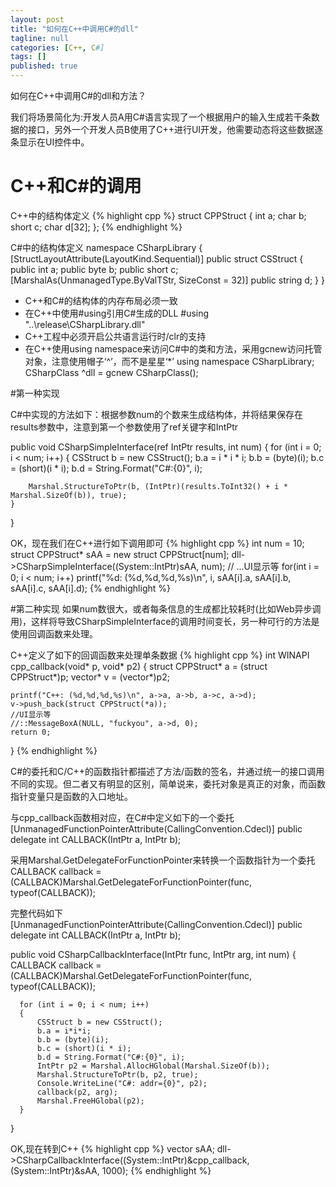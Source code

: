 ```yaml
---
layout: post
title: "如何在C++中调用C#的dll"
tagline: null
categories: [C++, C#]
tags: []
published: true
---
```


如何在C++中调用C#的dll和方法？

我们将场景简化为:开发人员A用C#语言实现了一个根据用户的输入生成若干条数据的接口，另外一个开发人员B使用了C++进行UI开发，他需要动态将这些数据逐条显示在UI控件中。

# C++和C#的调用

C++中的结构体定义
{% highlight cpp %} 
struct CPPStruct
{
	int a;
	char b;
	short c;
	char d[32];
};
{% endhighlight %}

C#中的结构体定义
namespace CSharpLibrary
{
    [StructLayoutAttribute(LayoutKind.Sequential)]
    public struct CSStruct
    {
        public int a;
        public byte b;
        public short c;
        [MarshalAs(UnmanagedType.ByValTStr, SizeConst = 32)]
        public string d; 
    }
}

* C++和C#的结构体的内存布局必须一致
* 在C++中使用#using引用C#生成的DLL
  #using "..\release\CSharpLibrary.dll" 
* C++工程中必须开启公共语言运行时/clr的支持
* 在C++使用using namespace来访问C#中的类和方法，采用gcnew访问托管对象，注意使用帽子‘^’，而不是星星‘*’
  using namespace CSharpLibrary; 
  CSharpClass ^dll = gcnew CSharpClass(); 

#第一种实现

C#中实现的方法如下：根据参数num的个数来生成结构体，并将结果保存在results参数中，注意到第一个参数使用了ref关键字和IntPtr

public void CSharpSimpleInterface(ref IntPtr results, int num)
{
    for (int i = 0; i < num; i++)
    {
        CSStruct b = new CSStruct();
        b.a = i * i * i;
        b.b = (byte)(i);
        b.c = (short)(i * i);
        b.d = String.Format("C#:{0}", i);

        Marshal.StructureToPtr(b, (IntPtr)(results.ToInt32() + i * Marshal.SizeOf(b)), true);
    }
}
    

OK，现在我们在C++进行如下调用即可
{% highlight cpp %} 
int num = 10;
struct CPPStruct* sAA = new struct CPPStruct[num];
dll->CSharpSimpleInterface((System::IntPtr)sAA, num);
//
...UI显示等
for(int i = 0; i < num; i++)
	printf("%d: (%d,%d,%d,%s)\n", i, sAA[i].a, sAA[i].b, sAA[i].c, sAA[i].d);
{% endhighlight %}
		
#第二种实现
如果num数很大，或者每条信息的生成都比较耗时(比如Web异步调用)，这样将导致CSharpSimpleInterface的调用时间变长，另一种可行的方法是使用回调函数来处理。

C++定义了如下的回调函数来处理单条数据
{% highlight cpp %} 
int WINAPI cpp_callback(void* p, void* p2)
{
	struct CPPStruct* a = (struct CPPStruct*)p;
	vector<CPPStruct>* v = (vector<CPPStruct>*)p2;

	printf("C++: (%d,%d,%d,%s)\n", a->a, a->b, a->c, a->d);
	v->push_back(struct CPPStruct(*a));
	//UI显示等
	//::MessageBoxA(NULL, "fuckyou", a->d, 0);
	return 0;
}
{% endhighlight %}

C#的委托和C/C++的函数指针都描述了方法/函数的签名，并通过统一的接口调用不同的实现。但二者又有明显的区别，简单说来，委托对象是真正的对象，而函数指针变量只是函数的入口地址。

与cpp_callback函数相对应，在C#中定义如下的一个委托
  [UnmanagedFunctionPointerAttribute(CallingConvention.Cdecl)]
  public delegate int CALLBACK(IntPtr a, IntPtr b);
  
采用Marshal.GetDelegateForFunctionPointer来转换一个函数指针为一个委托
 CALLBACK callback = (CALLBACK)Marshal.GetDelegateForFunctionPointer(func, typeof(CALLBACK));
 
完整代码如下
  [UnmanagedFunctionPointerAttribute(CallingConvention.Cdecl)]
  public delegate int CALLBACK(IntPtr a, IntPtr b);

  public void CSharpCallbackInterface(IntPtr func, IntPtr arg, int num)
  {
      CALLBACK callback = (CALLBACK)Marshal.GetDelegateForFunctionPointer(func, typeof(CALLBACK));
      
      for (int i = 0; i < num; i++)
      {
          CSStruct b = new CSStruct();
          b.a = i*i*i;
          b.b = (byte)(i);
          b.c = (short)(i * i);
          b.d = String.Format("C#:{0}", i);
          IntPtr p2 = Marshal.AllocHGlobal(Marshal.SizeOf(b));
          Marshal.StructureToPtr(b, p2, true);
          Console.WriteLine("C#: addr={0}", p2);
          callback(p2, arg);
          Marshal.FreeHGlobal(p2);
      } 
  }
  
  OK,现在转到C++
  {% highlight cpp %} 
  vector<struct CPPStruct> sAA;
  dll->CSharpCallbackInterface((System::IntPtr)&cpp_callback, (System::IntPtr)&sAA, 1000);
  {% endhighlight %}


